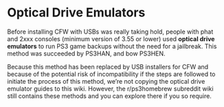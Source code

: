# Optical Drive Emulators

Before installing CFW with USBs was really taking hold, people with phat and 2xxx consoles (minimum version of 3.55 or lower) used **optical drive emulators** to run PS3 game backups without the need for a jailbreak. This method was succeeded by PS3HAN, and bow PS3HEN.

Because this method has been replaced by USB installers for CFW and because of the potential risk of incompatibility if the steps are followed to initiate the process of this method, we’re not copying the optical drive emulator guides to this wiki. However, the r/ps3homebrew subreddit wiki still contains these methods and you can explore there if you so require.
